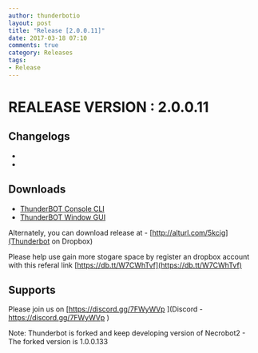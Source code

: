 ```yaml
---
author: thunderbotio
layout: post
title: "Release [2.0.0.11]"
date: 2017-03-18 07:10
comments: true
category: Releases
tags:
- Release
---
```


# REALEASE VERSION : 2.0.0.11

## Changelogs
- 
- 

## Downloads
- [ThunderBOT Console CLI](/releases/2.0.0.11/ThunderBOT.CLI.zip)
- [ThunderBOT Window GUI](/releases/2.0.0.11/ThunderBOT.Win.zip)

Alternately, you can download release at - [http://alturl.com/5kcig](Thunderbot on Dropbox)

Please help use gain more stogare space by register an dropbox account with this referal link [https://db.tt/W7CWhTvf](https://db.tt/W7CWhTvf)

## Supports

Please join us on [https://discord.gg/7FWyWVp ](Discord - https://discord.gg/7FWyWVp )

Note: Thunderbot is forked and keep developing version of Necrobot2 - The forked version is 1.0.0.133
